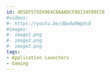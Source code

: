 ```yaml
---
id: 4D5DF575E4964C6AAADCF86134F09CC0
#videos:
#- https://youtu.be/dQw4w9WgXcQ
#images:
#- image1.png
#- image2.png
#- image3.png
tags:
- Application Launchers
- Gaming
---
```

